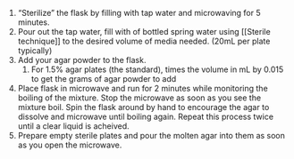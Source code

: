 
1. “Sterilize” the flask by filling with tap water and microwaving for 5 minutes.
2. Pour out the tap water, fill with of bottled spring water using [[Sterile technique]] to the desired volume of media needed. (20mL per plate typically)
3. Add your agar powder to the flask.
	1. For 1.5% agar plates (the standard), times the volume in mL by 0.015 to get the grams of agar powder to add
4. Place flask in microwave and run for 2 minutes while monitoring the boiling of the mixture. Stop the microwave as soon as you see the mixture boil. Spin the flask around by hand to encourage the agar to dissolve and microwave until boiling again. Repeat this process twice until a clear liquid is acheived.
5. Prepare empty sterile plates and pour the molten agar into them as soon as you open the microwave.

